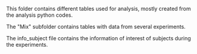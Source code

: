 This folder contains different tables used for analysis, mostly created from the analysis python codes.

The "Mix" subfolder contains tables with data from several experiments.

The info_subject file contains the information of interest of subjects during the experiments.
